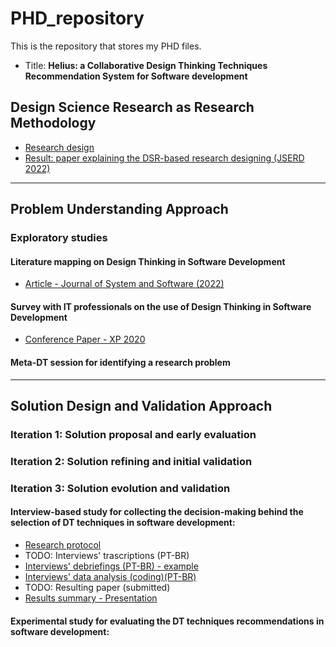 # PHD_repository

This is the repository that stores my PHD files.

+ Title: **Helius: a Collaborative Design Thinking Techniques Recommendation System for Software development**

## Design Science Research as Research Methodology

+ [Research design](https://www.google.com)
+ [Result: paper explaining the DSR-based research designing (JSERD 2022)](wwww)

---

## Problem Understanding Approach

### Exploratory studies

#### Literature mapping on Design Thinking in Software Development
+ [Article - Journal of System and Software (2022)](https://www.sciencedirect.com/science/article/pii/S0164121222000024)

#### Survey with IT professionals on the use of Design Thinking in Software Development
+ [Conference Paper - XP 2020](https://library.oapen.org/bitstream/handle/20.500.12657/39587/2020_Book_AgileProcessesInSoftwareEngine.pdf?sequence=1#page=81)

#### Meta-DT session for identifying a research problem

---

## Solution Design and Validation Approach

### Iteration 1: Solution proposal and early evaluation


<!-- #### Study 1: -->

<!-- #### Study 2: -->


### Iteration 2: Solution refining and initial validation
<!-- #### Study 1: -->
<!-- #### Study 2: -->

### Iteration 3: Solution evolution and validation
#### Interview-based study for collecting the decision-making behind the selection of DT techniques in software development:
+ [Research protocol](https://github.com/rafaelparizi/PHD_repository/blob/2f74e8eec9bb8cf4bd247a33340dc726690194d9/Solution%20design%20and%20validation%20studies/decision-making/Proposta_Roteiro_Entrevista_v5.pdf)
+ TODO: Interviews' trascriptions (PT-BR)
+ [Interviews' debriefings (PT-BR) - example](https://github.com/rafaelparizi/PHD_repository/blob/16316765849bf30b0389f09363d91835f2a7b70d/Solution%20design%20and%20validation%20studies/decision-making/debriefing_merged.pdf)
+ [Interviews' data analysis (coding)(PT-BR)](https://github.com/rafaelparizi/PHD_repository/blob/5ea6f4366ed5ff951bfdc2949e7fdfc3974c23de/Solution%20design%20and%20validation%20studies/decision-making/DecisionMaking_codes.pdf)
+ TODO: Resulting paper (submitted)
+ [Results summary - Presentation](https://github.com/rafaelparizi/PHD_repository/blob/3c576c7f8193730bd4514ca0a5848a1d682f102e/Solution%20design%20and%20validation%20studies/decision-making/Presentation_results.pdf)

#### Experimental study for evaluating the DT techniques recommendations in software development:




